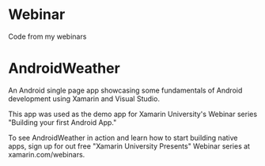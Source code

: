 # Webinar
Code from my webinars
# AndroidWeather
An Android single page app showcasing some fundamentals of Android development using Xamarin and Visual Studio. 

This app was used as the demo app for Xamarin University's Webinar series "Building your first Android App." 
 
To see AndroidWeather in action and learn how to start building native apps, sign up for out free "Xamarin University Presents" Webinar series at xamarin.com/webinars.